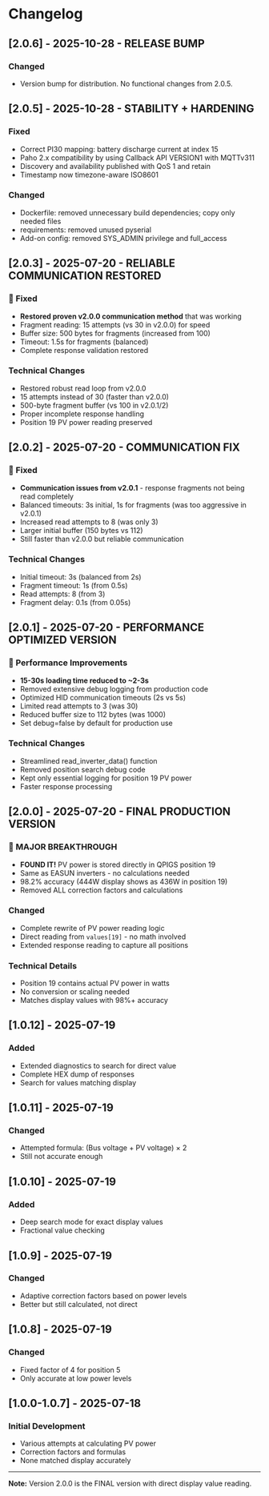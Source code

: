 # Changelog

## [2.0.6] - 2025-10-28 - RELEASE BUMP
### Changed
- Version bump for distribution. No functional changes from 2.0.5.

## [2.0.5] - 2025-10-28 - STABILITY + HARDENING
### Fixed
- Correct PI30 mapping: battery discharge current at index 15
- Paho 2.x compatibility by using Callback API VERSION1 with MQTTv311
- Discovery and availability published with QoS 1 and retain
- Timestamp now timezone-aware ISO8601

### Changed
- Dockerfile: removed unnecessary build dependencies; copy only needed files
- requirements: removed unused pyserial
- Add-on config: removed SYS_ADMIN privilege and full_access

## [2.0.3] - 2025-07-20 - RELIABLE COMMUNICATION RESTORED
### 🔧 Fixed
- **Restored proven v2.0.0 communication method** that was working
- Fragment reading: 15 attempts (vs 30 in v2.0.0) for speed
- Buffer size: 500 bytes for fragments (increased from 100)
- Timeout: 1.5s for fragments (balanced)
- Complete response validation restored

### Technical Changes
- Restored robust read loop from v2.0.0
- 15 attempts instead of 30 (faster than v2.0.0)
- 500-byte fragment buffer (vs 100 in v2.0.1/2)
- Proper incomplete response handling
- Position 19 PV power reading preserved

## [2.0.2] - 2025-07-20 - COMMUNICATION FIX
### 🔧 Fixed
- **Communication issues from v2.0.1** - response fragments not being read completely
- Balanced timeouts: 3s initial, 1s for fragments (was too aggressive in v2.0.1)
- Increased read attempts to 8 (was only 3)
- Larger initial buffer (150 bytes vs 112)
- Still faster than v2.0.0 but reliable communication

### Technical Changes
- Initial timeout: 3s (balanced from 2s)
- Fragment timeout: 1s (from 0.5s)
- Read attempts: 8 (from 3)
- Fragment delay: 0.1s (from 0.05s)

## [2.0.1] - 2025-07-20 - PERFORMANCE OPTIMIZED VERSION
### 🚀 Performance Improvements
- **15-30s loading time reduced to ~2-3s**
- Removed extensive debug logging from production code
- Optimized HID communication timeouts (2s vs 5s)
- Limited read attempts to 3 (was 30)
- Reduced buffer size to 112 bytes (was 1000)
- Set debug=false by default for production use

### Technical Changes
- Streamlined read_inverter_data() function
- Removed position search debug code
- Kept only essential logging for position 19 PV power
- Faster response processing

## [2.0.0] - 2025-07-20 - FINAL PRODUCTION VERSION
### 🎯 MAJOR BREAKTHROUGH
- **FOUND IT!** PV power is stored directly in QPIGS position 19
- Same as EASUN inverters - no calculations needed
- 98.2% accuracy (444W display shows as 436W in position 19)
- Removed ALL correction factors and calculations

### Changed
- Complete rewrite of PV power reading logic
- Direct reading from `values[19]` - no math involved
- Extended response reading to capture all positions

### Technical Details
- Position 19 contains actual PV power in watts
- No conversion or scaling needed
- Matches display values with 98%+ accuracy

## [1.0.12] - 2025-07-19
### Added
- Extended diagnostics to search for direct value
- Complete HEX dump of responses
- Search for values matching display

## [1.0.11] - 2025-07-19
### Changed
- Attempted formula: (Bus voltage + PV voltage) × 2
- Still not accurate enough

## [1.0.10] - 2025-07-19
### Added
- Deep search mode for exact display values
- Fractional value checking

## [1.0.9] - 2025-07-19
### Changed
- Adaptive correction factors based on power levels
- Better but still calculated, not direct

## [1.0.8] - 2025-07-19
### Changed
- Fixed factor of 4 for position 5
- Only accurate at low power levels

## [1.0.0-1.0.7] - 2025-07-18
### Initial Development
- Various attempts at calculating PV power
- Correction factors and formulas
- None matched display accurately

---

**Note:** Version 2.0.0 is the FINAL version with direct display value reading.
